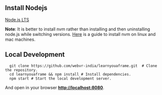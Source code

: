 ## Install Nodejs

  [Node.js LTS](https://nodejs.org/en/download/)

  **Note**: It is better to install nvm rather than installing and then uninstalling node.js while switching versions. [Here](https://nodesource.com/blog/installing-node-js-tutorial-using-nvm-on-mac-os-x-and-ubuntu/) is a guide to install nvm on linux and mac machines.
## Local Development
```
  git clone https://github.com/webvr-india/learnyouaframe.git  # Clone the repository.
  cd learnyouaframe && npm install # Install dependencies.
  npm start # Start the local development server.
```

And open in your browser **[http://localhost:8080](http://localhost:8080)**.

